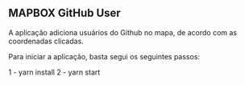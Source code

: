 ## MAPBOX  GitHub User

A aplicação adiciona usuários do Github no mapa, de acordo com as coordenadas clicadas.

Para iniciar a aplicação, basta segui os seguintes passos:

1 - yarn install
2 - yarn start
